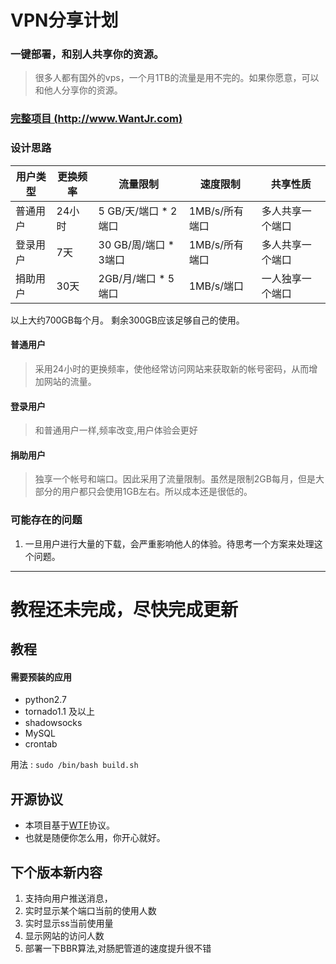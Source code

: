 # VPN分享计划 
### 一键部署，和别人共享你的资源。  
> 很多人都有国外的vps，一个月1TB的流量是用不完的。如果你愿意，可以和他人分享你的资源。

### [完整项目 (http://www.WantJr.com)](http://www.wantjr.com "我的网站")

### 设计思路

| 用户类型 | 更换频率 | 流量限制                                  |  速度限制            | 共享性质          |  
|---------|----------|----------------------------------------| ---------------------| -----------------|   
| 普通用户 | 24小时   |  5 GB/天/端口  * 2端口                   |   1MB/s/所有端口     | 多人共享一个端口  |   
| 登录用户 | 7天      |  30 GB/周/端口  * 3端口                  |   1MB/s/所有端口     | 多人共享一个端口  |   
| 捐助用户 | 30天     |  2GB/月/端口  * 5端口                    |   1MB/s/端口         | 一人独享一个端口  |   

以上大约700GB每个月。 剩余300GB应该足够自己的使用。


#### 普通用户
> 采用24小时的更换频率，使他经常访问网站来获取新的帐号密码，从而增加网站的流量。

#### 登录用户
> 和普通用户一样,频率改变,用户体验会更好

#### 捐助用户
> 独享一个帐号和端口。因此采用了流量限制。虽然是限制2GB每月，但是大部分的用户都只会使用1GB左右。所以成本还是很低的。  


### 可能存在的问题    
1. 一旦用户进行大量的下载，会严重影响他人的体验。待思考一个方案来处理这个问题。

-----------
# 教程还未完成，尽快完成更新



## 教程
#### 需要预装的应用
- python2.7
- tornado1.1 及以上 
- shadowsocks
- MySQL
- crontab


用法 :
` sudo /bin/bash build.sh `


## 开源协议
- 本项目基于[WTF](http://www.wtfpl.net/txt/COPYING/)协议。  
- 也就是随便你怎么用，你开心就好。


## 下个版本新内容
1. 支持向用户推送消息，
2. 实时显示某个端口当前的使用人数
3. 实时显示ss当前使用量
4. 显示网站的访问人数
5. 部署一下BBR算法,对肠肥管道的速度提升很不错
